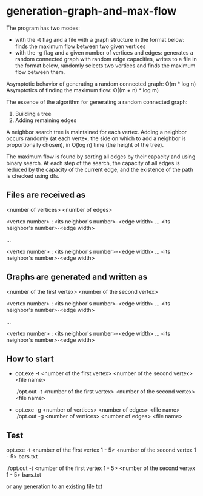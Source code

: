 # generation-graph-and-max-flow

The program has two modes:
* with the -t flag and a file with a graph structure in the format below: finds the maximum flow between two given vertices
* with the -g flag and a given number of vertices and edges: generates a random connected graph with random edge capacities, writes to a file in the format below, randomly selects two vertices and finds the maximum flow between them.

Asymptotic behavior of generating a random connected graph: O(m * log n)
Asymptotics of finding the maximum flow: O((m + n) * log m)

The essence of the algorithm for generating a random connected graph:
1) Building a tree
2) Adding remaining edges

A neighbor search tree is maintained for each vertex. Adding a neighbor occurs randomly (at each vertex, the side on which to add a neighbor is proportionally chosen), in O(log n) time (the height of the tree).

The maximum flow is found by sorting all edges by their capacity and using binary search. At each step of the search, the capacity of all edges is reduced by the capacity of the current edge, and the existence of the path is checked using dfs.

## Files are received as

\<number of vertices\> \<number of edges\>

\<vertex number\> : \<its neighbor's number\>-\<edge width\> ... \<its neighbor's number\>-\<edge width\>

...

\<vertex number\> : \<its neighbor's number\>-\<edge width\> ... \<its neighbor's number\>-\<edge width\>


## Graphs are generated and written as

\<number of the first vertex\> \<number of the second vertex\>

\<vertex number\> : \<its neighbor's number\>-\<edge width\> ... \<its neighbor's number\>-\<edge width\>

...

\<vertex number\> : \<its neighbor's number\>-\<edge width\> ... \<its neighbor's number\>-\<edge width\>

## How to start

* opt.exe -t \<number of the first vertex\> \<number of the second vertex\> \<file name\>

  ./opt.out -t \<number of the first vertex\> \<number of the second vertex\> \<file name\>

* opt.exe -g \<number of vertices\> \<number of edges\> \<file name\>
  ./opt.out -g \<number of vertices\> \<number of edges\> \<file name\>

## Test

opt.exe -t \<number of the first vertex 1 - 5\> \<number of the second vertex 1 - 5\> bars.txt

./opt.out -t \<number of the first vertex 1 - 5\> \<number of the second vertex 1 - 5\> bars.txt

or any generation to an existing file txt
